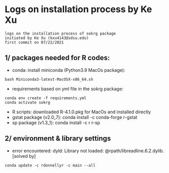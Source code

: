 # Logs on installation process by Ke Xu

```
logs on the installation process of sokrg package
initiated by Ke Xu (kxu4143@sdsu.edu)
first commit on 07/22/2021
```

## 1/ packages needed for R codes:
  - conda: install miniconda (Python3.9 MacOs package):
```
bash Miniconda3-latest-MacOSX-x86_64.sh
```
  - requirements based on yml file in the sokrg package:
```
conda env create -f requirements.yml
conda activate sokrg
```
  - R scripts: downloaded R-4.1.0.pkg for MacOs and installed directly
  - gstat package (v2.0_7): conda install -c conda-forge r-gstat
  - sp package (v1.3_1): conda install -c r r-sp

## 2/ environment & library settings
  - error encountered: dyld: Library not loaded: @rpath/libreadline.6.2.dylib. 
    [solved by]
```
conda update -c rdonnellyr -c main --all
```
